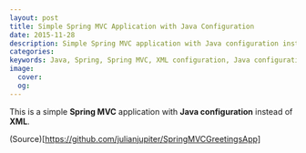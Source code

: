 ```yaml
---
layout: post
title: Simple Spring MVC Application with Java Configuration
date: 2015-11-28
description: Simple Spring MVC application with Java configuration instead of XML.
categories:
keywords: Java, Spring, Spring MVC, XML configuration, Java configuration, Java annotation
image:
  cover: 
  og: 
---
```


This is a simple **Spring MVC** application with **Java configuration** instead of **XML**.

(Source)[https://github.com/julianjupiter/SpringMVCGreetingsApp]
